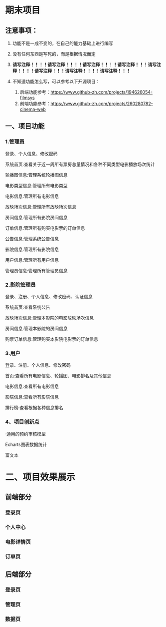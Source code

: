 # 期末项目
## 注意事项：
1. 功能不是一成不变的，在自己的能力基础上进行编写
2. 没有任何东西是写死的，而是根据情况而定
3. **请写注释！！！！请写注释！！！！请写注释！！！！请写注释！！！请写注释！！！！请写注释！！！请写注释！！！！请写注释！！！**

4. 不知道功能怎么写，可以参考以下开源项目：
   1. 后端功能参考：https://www.github-zh.com/projects/194626054-filmsys
   2. 前端功能参考：https://www.github-zh.com/projects/260280782-cinema-web
## 一、项目功能

### 1.管理员

登录、个人信息、修改密码

系统首页:查看关于近一周所有票房总量情况和各种不同类型电影播放场次统计

轮播图信息:管理系统轮播图信息

电影类型信息:管理所有电影类型

电影信息:管理所有电影信息

放映场次信息:管理所有放映场次信息

房间信息:管理所有影院房间信息

订单信息:管理所有购买电影票的订单信息

公告信息:管理系统公告信息

影院信息:管理所有影院信息

用户信息:管理所有用户信息

管理员信息:管理所有管理员信息


### 2.影院管理员

登录、注册、个人信息、修改密码、认证信息

系统首页:查看系统公告

放映场次信息:管理本影院的电影放映场次信息

房间信息:管理本影院的房间信息

购票订单信息:管理购买本影院电影票的订单信息


### 3.用户

登录、注册、个人信息、修改密码

首页:查看所有电影信息、轮播图、电影排名及其他信息

电影信息:查看所有电影信息

影院信息:查看所有影院信息

排行榜:查看根据各种信息排名

### 4、项目创新点

·通用的预约审核模型

Echarts图表数据统计

富文本

# 二、项目效果展示
## 前端部分




### 登录页


### 个人中心


### 电影详情页


### 订单页


## 后端部分


### 登录页


### 管理页


### 数据页



























